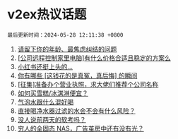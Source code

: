# v2ex热议话题

`最后更新时间：2024-05-28 12:11:38 +0800`

1. [请留下你的年龄、最焦虑纠结的问题](https://www.v2ex.com/t/1044332)
1. [[公司远程控制家里电脑]有什么价格合适且稳定的方案么](https://www.v2ex.com/t/1044318)
1. [小红书还挺上头的...](https://www.v2ex.com/t/1044286)
1. [你有哪些 [这钱花的是真冤，真后悔] 的瞬间](https://www.v2ex.com/t/1044380)
1. [[征集]准备办个营业执照，求大佬们推荐个公司名称](https://www.v2ex.com/t/1044315)
1. [如何买雪糕/冰淇淋便宜？](https://www.v2ex.com/t/1044337)
1. [气泡水跟什么混好喝](https://www.v2ex.com/t/1044538)
1. [直接喝净水器过滤的水会不会有什么风险？](https://www.v2ex.com/t/1044277)
1. [没人说前两天的软考吗？](https://www.v2ex.com/t/1044376)
1. [穷人的全固态 NAS，广告茧房中还有没有光？](https://www.v2ex.com/t/1044302)

